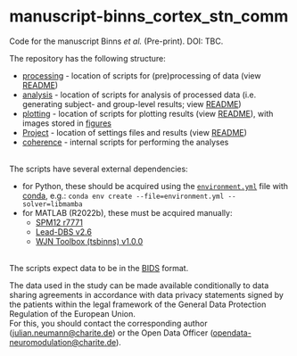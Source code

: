 # manuscript-binns_cortex_stn_comm

Code for the manuscript Binns *et al.* (Pre-print). DOI: TBC.

The repository has the following structure:
- [processing](processing) - location of scripts for (pre)processing of data (view [README](processing/README.txt))
- [analysis](analysis) - location of scripts for analysis of processed data (i.e. generating subject- and group-level results; view [README](analysis/README.txt))
- [plotting](plotting) - location of scripts for plotting results (view [README](plotting/README.txt)), with images stored in [figures](figures)
- [Project](project) - location of settings files and results (view [README](Project/README.txt))
- [coherence](coherence) - internal scripts for performing the analyses

\
The scripts have several external dependencies:
- for Python, these should be acquired using the [`environment.yml`](environment.yml) file with [conda](https://conda.io/projects/conda/en/latest/index.html), e.g.: 
`conda env create --file=environment.yml --solver=libmamba`
- for MATLAB (R2022b), these must be acquired manually:
  - [SPM12 r7771](https://www.fil.ion.ucl.ac.uk/spm/software/spm12/)
  - [Lead-DBS v2.6](https://www.lead-dbs.org/)
  - [WJN Toolbox (tsbinns) v1.0.0](https://github.com/neuromodulation/wjn_toolbox_tsbinns/tree/1.0.0)

\
The scripts expect data to be in the [BIDS](https://bids.neuroimaging.io/) format.

The data used in the study can be made available conditionally to data sharing agreements in accordance with data privacy statements signed by the patients within the legal framework of the General Data Protection Regulation of the European Union.\
For this, you should contact the corresponding author ([julian.neumann@charite.de](mailto:julian.neumann@charite.de)) or the Open Data Officer ([opendata-neuromodulation@charite.de](mailto:opendata-neuromodulation@charite.de)).

